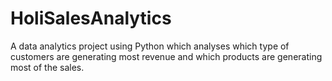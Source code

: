 # HoliSalesAnalytics
A data analytics project using Python which analyses which type of customers are generating most revenue and which products are generating most of the sales.
